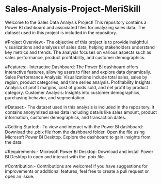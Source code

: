 # Sales-Analysis-Project-MeriSkill

Welcome to the Sales Data Analysis Project! This repository contains a Power BI dashboard and associated files for analyzing sales data. The dataset used in this project is included in the repository.

#Project Overview:-
The objective of this project is to provide insightful visualizations and analyses of sales data, helping stakeholders understand key metrics and trends. The analysis focuses on various aspects such as sales performance, product profitability, and customer demographics.

#Features:-
Interactive Dashboard: The Power BI dashboard offers interactive features, allowing users to filter and explore data dynamically.
Sales Performance Analysis: Visualizations include total sales, sales by region, product categories, and time series analysis.
Profitability Insights: Analysis of profit margins, cost of goods sold, and net profit by product category.
Customer Analysis: Insights into customer demographics, purchasing behavior, and segmentation.

#Dataset:-
The dataset used in this analysis is included in the repository. It contains anonymized sales data including details like sales amount, product information, customer demographics, and transaction dates.

#Getting Started:-
To view and interact with the Power BI dashboard:
Download the .pbix file from the dashboard folder.
Open the file using Microsoft Power BI Desktop.
Explore the dashboard to gain insights from the data.

#Requirements:-
Microsoft Power BI Desktop: Download and install Power BI Desktop to open and interact with the .pbix file.

#Contribution:-
Contributions are welcome! If you have suggestions for improvements or additional features, feel free to create a pull request or open an issue.
